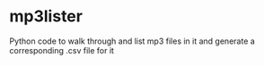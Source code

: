 # mp3lister
Python code to walk through and list mp3 files in it and generate a corresponding .csv file for it
